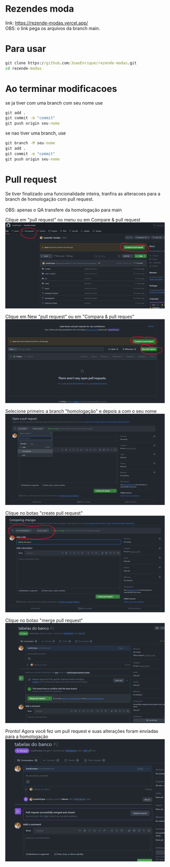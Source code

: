 # Rezendes moda
link: https://rezende-modas.vercel.app/ <br>
OBS: o link pega os arquivos da branch main.

# Para usar

```cmd
git clone https://github.com/JoaoEnrique/rezende-modas.git
cd rezende-modas
```


# Ao terminar modificacoes

se ja tiver com uma branch com seu nome use 
```cmd
git add .
git commit -m "commit"
git push origin seu-nome
```

se nao tiver uma branch, use
```cmd
git branch -M seu-nome
git add .
git commit -m "commit"
git push origin seu-nome
```

# Pull request
Se tiver finalizado uma funcionalidade inteira, tranfira as alteracoes para a branch de homologação com pull request.<br><br>
OBS: apenas o QA transfere da homologação para main

Clique em "pull request" no menu ou em Compare & pull request
![alt text](image.png)

Clique em New "pull request" ou em "Compara & pull reques"
![alt text](image-1.png)

Selecione primeiro a branch "homologação" e depois a com o seu nome
![alt text](image-2.png)

Clique no botao "create pull request"
![alt text](image-3.png)

Clique no botao "merge pull request"
![alt text](image-4.png)

Pronto! Agora você fez um pull request e suas alterações foram enviadas para a homologação
![alt text](image-5.png)